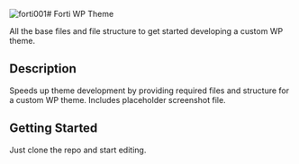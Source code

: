 ![forti001](https://github.com/Mr-Forder/wp-forti-theme/assets/66869833/9fab416e-1a3e-4506-93db-513d6d20d46b)# Forti WP Theme

All the base files and file structure to get started developing a custom WP theme.

## Description

Speeds up theme development by providing required files and structure for a custom WP theme.
Includes placeholder screenshot file.

## Getting Started

Just clone the repo and start editing.
